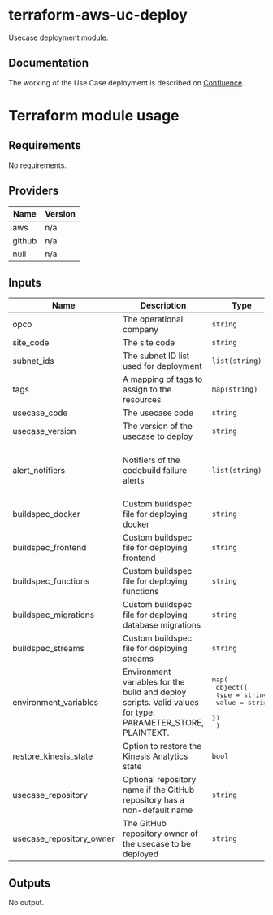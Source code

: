 # terraform-aws-uc-deploy

Usecase deployment module.

## Documentation
The working of the Use Case deployment is described on [Confluence](https://sbp-heineken.atlassian.net/wiki/spaces/HOME/pages/964723249/Use+Case+development).

# Terraform module usage

<!--- BEGIN_TF_DOCS --->
## Requirements

No requirements.

## Providers

| Name | Version |
|------|---------|
| aws | n/a |
| github | n/a |
| null | n/a |

## Inputs

| Name | Description | Type | Default | Required |
|------|-------------|------|---------|:--------:|
| opco | The operational company | `string` | n/a | yes |
| site\_code | The site code | `string` | n/a | yes |
| subnet\_ids | The subnet ID list used for deployment | `list(string)` | n/a | yes |
| tags | A mapping of tags to assign to the resources | `map(string)` | n/a | yes |
| usecase\_code | The usecase code | `string` | n/a | yes |
| usecase\_version | The version of the usecase to deploy | `string` | n/a | yes |
| alert\_notifiers | Notifiers of the codebuild failure alerts | `list(string)` | <pre>[<br>  "@mon-heineken@schubergphilis.com",<br>  "@opsgenie-heineken"<br>]</pre> | no |
| buildspec\_docker | Custom buildspec file for deploying docker | `string` | `null` | no |
| buildspec\_frontend | Custom buildspec file for deploying frontend | `string` | `null` | no |
| buildspec\_functions | Custom buildspec file for deploying functions | `string` | `null` | no |
| buildspec\_migrations | Custom buildspec file for deploying database migrations | `string` | `null` | no |
| buildspec\_streams | Custom buildspec file for deploying streams | `string` | `null` | no |
| environment\_variables | Environment variables for the build and deploy scripts. Valid values for type: PARAMETER\_STORE, PLAINTEXT. | <pre>map(<br>    object({<br>      type  = string<br>      value = string<br>    })<br>  )</pre> | `{}` | no |
| restore\_kinesis\_state | Option to restore the Kinesis Analytics state | `bool` | `true` | no |
| usecase\_repository | Optional repository name if the GitHub repository has a non-default name | `string` | `null` | no |
| usecase\_repository\_owner | The GitHub repository owner of the usecase to be deployed | `string` | `"connectedbrewery"` | no |

## Outputs

No output.

<!--- END_TF_DOCS --->
